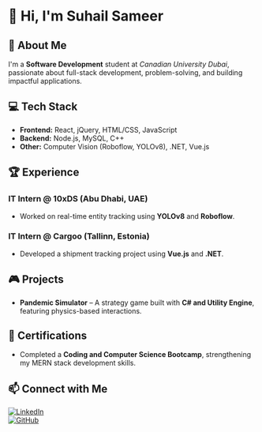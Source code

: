 # 👋 Hi, I'm Suhail Sameer  

## 🚀 About Me  
I'm a **Software Development** student at *Canadian University Dubai*, passionate about full-stack development, problem-solving, and building impactful applications.  

## 💻 Tech Stack  
- **Frontend:** React, jQuery, HTML/CSS, JavaScript  
- **Backend:** Node.js, MySQL, C++  
- **Other:** Computer Vision (Roboflow, YOLOv8), .NET, Vue.js  

## 🏆 Experience  
### IT Intern @ 10xDS (Abu Dhabi, UAE)  
- Worked on real-time entity tracking using **YOLOv8** and **Roboflow**.  

### IT Intern @ Cargoo (Tallinn, Estonia)  
- Developed a shipment tracking project using **Vue.js** and **.NET**.  

## 🎮 Projects  
- **Pandemic Simulator** – A strategy game built with **C# and Utility Engine**, featuring physics-based interactions.  

## 📜 Certifications  
- Completed a **Coding and Computer Science Bootcamp**, strengthening my MERN stack development skills.  

## 📫 Connect with Me  
[![LinkedIn](https://img.shields.io/badge/LinkedIn-0077B5?logo=linkedin&logoColor=white)](https://www.linkedin.com/in/suhailsameer)  
[![GitHub](https://img.shields.io/badge/GitHub-181717?logo=github&logoColor=white)](http://github.com/suhailsameer)  
